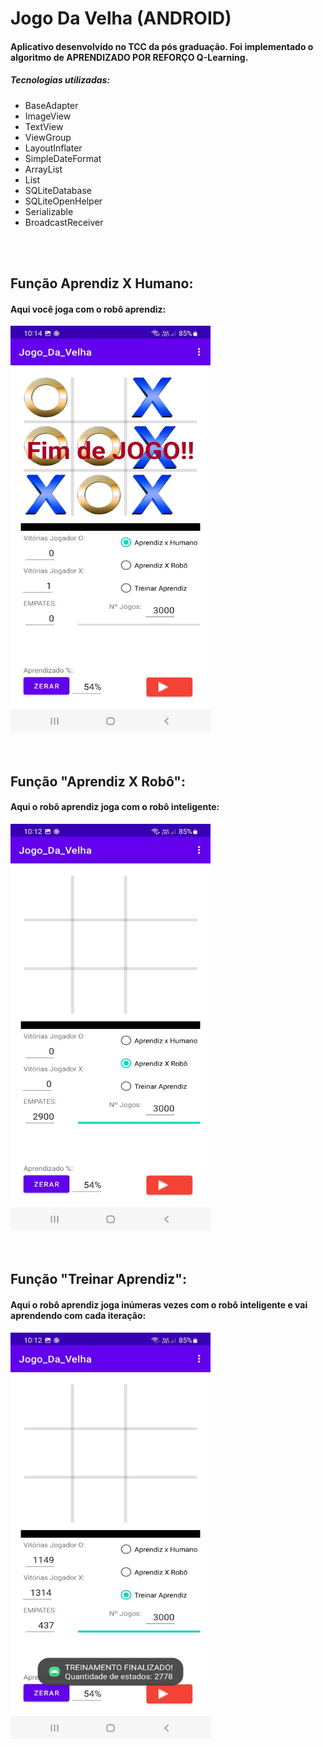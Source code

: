 # Jogo Da Velha (ANDROID)
#### Aplicativo desenvolvido no TCC da pós graduação. Foi implementado o algoritmo de APRENDIZADO POR REFORÇO Q-Learning.

##### Tecnologias utilizadas:
- BaseAdapter
- ImageView
- TextView 
- ViewGroup
- LayoutInflater
- SimpleDateFormat
- ArrayList
- List
- SQLiteDatabase
- SQLiteOpenHelper
- Serializable
- BroadcastReceiver 

<br/><br/>

## Função Aprendiz X Humano:
#### Aqui você joga com o robô aprendiz:

<div>
   <img src="https://github.com/mhmatsumura/imagens/blob/f10b09e9bc2558cc3cd416b379730a2d9d6d0b85/print_tictactoe/ticatactoe4.jpeg" title="Git" **alt="Git" width="320" height="650" />
</div>
<br/><br/>

## Função "Aprendiz X Robô":
#### Aqui o robô aprendiz joga com o robô inteligente:

<div>
   <img src="https://github.com/mhmatsumura/imagens/blob/f10b09e9bc2558cc3cd416b379730a2d9d6d0b85/print_tictactoe/ticatactoe2.jpeg" title="Git" **alt="Git" width="320" height="650" />
</div>
<br/><br/>

## Função "Treinar Aprendiz":
#### Aqui o robô aprendiz joga inúmeras vezes com o robô inteligente e vai aprendendo com cada iteração:

<div>
   <img src="https://github.com/mhmatsumura/imagens/blob/f10b09e9bc2558cc3cd416b379730a2d9d6d0b85/print_tictactoe/ticatactoe3.jpeg" title="Git" **alt="Git" width="320" height="650" />
</div>
<br/><br/>

